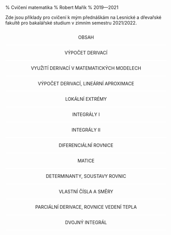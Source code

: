 % Cvičení matematika
% Robert Mařík
% 2019—2021


<style>
.obsah {display:block; width:100%; 
 /*  background-color: #0a5028;
  color: white; */
  padding-top: 1em ;
  padding-bottom: 1em;
  text-decoration: none;
  text-transform: uppercase;
  text-align: center;
  border-bottom-style: solid;
  border-bottom-color: white;

}
</style>

Zde jsou příklady pro cvičení k mým přednáškám na Lesnické a dřevařské fakultě pro bakalářské studium v zimním semestru 2021/2022. 


<div class=seznam>
<a class="obsah"  href="cviceni00.md.html">Obsah</a>
<a class="obsah"  href="cviceni01.md.html">Výpočet derivací</a>
<a class="obsah"  href="cviceni02.md.html">Využití derivací v matematických modelech</a>
<a class="obsah"  href="cviceni03.md.html">Výpočet derivací, lineární aproximace</a>
<a class="obsah"  href="cviceni04.md.html">Lokální extrémy</a>
<a class="obsah"  href="cviceni05.md.html">Integrály I</a>
<a class="obsah"  href="cviceni06.md.html">Integrály II</a>
<a class="obsah"  href="cviceni07.md.html">Diferenciální rovnice</a>
<a class="obsah"  href="cviceni08.md.html">Matice</a>
<a class="obsah"  href="cviceni09.md.html">Determinanty, soustavy rovnic</a>
<a class="obsah"  href="cviceni10.md.html">Vlastní čísla a směry</a>
<a class="obsah"  href="cviceni11.md.html">Parciální derivace, rovnice vedení tepla</a>
<a class="obsah"  href="cviceni12.md.html">Dvojný integrál</a>
</a>

</div>
